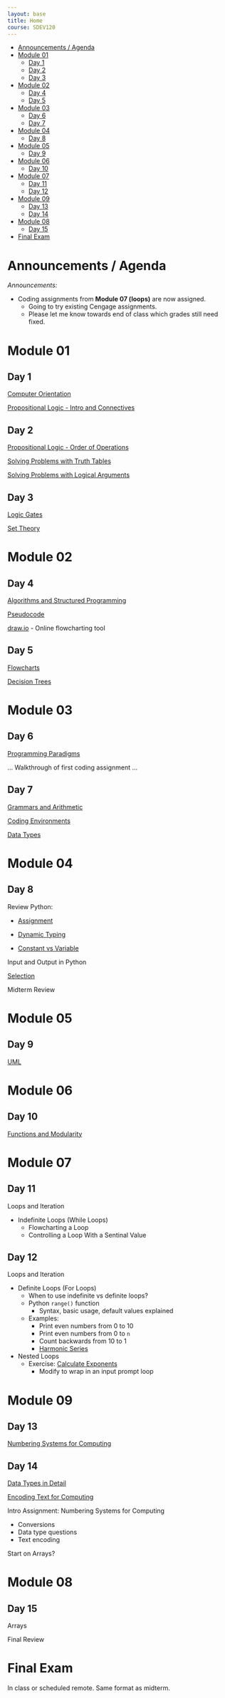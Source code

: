 ```yaml
---
layout: base
title: Home
course: SDEV120
---
```


<!-- <figure>
    <span>
        <img src="https://upload.wikimedia.org/wikipedia/commons/thumb/5/5b/Time_derivatives_of_position.svg/800px-Time_derivatives_of_position.svg.png" style="width: 25%">
    </span>
    <figcaption>
    “The sixth derivative of the position vector with respect to time is sometimes referred to as pop. It is the rate of change of crackle with respect to time.”<br>
    – Wikipedia
    </figcaption>
</figure> -->

- [Announcements / Agenda](#announcements--agenda)
- [Module 01](#module-01)
  - [Day 1](#day-1)
  - [Day 2](#day-2)
  - [Day 3](#day-3)
- [Module 02](#module-02)
  - [Day 4](#day-4)
  - [Day 5](#day-5)
- [Module 03](#module-03)
  - [Day 6](#day-6)
  - [Day 7](#day-7)
- [Module 04](#module-04)
  - [Day 8](#day-8)
- [Module 05](#module-05)
  - [Day 9](#day-9)
- [Module 06](#module-06)
  - [Day 10](#day-10)
- [Module 07](#module-07)
  - [Day 11](#day-11)
  - [Day 12](#day-12)
- [Module 09](#module-09)
  - [Day 13](#day-13)
  - [Day 14](#day-14)
- [Module 08](#module-08)
  - [Day 15](#day-15)
- [Final Exam](#final-exam)

# Announcements / Agenda

_Announcements:_

- Coding assignments from **Module 07 (loops)** are now assigned.
  - Going to try existing Cengage assignments.
  - Please let me know towards end of class which grades still need fixed.

# Module 01

## Day 1

[Computer Orientation](../common/computer_orientation.html?course=SDEV120)

[Propositional Logic - Intro and Connectives](propositional_logic_intro_connectives.md)

## Day 2

[Propositional Logic - Order of Operations](propositional_logic_order_of_operations.md)

[Solving Problems with Truth Tables](solving_problems_with_truth_tables.md)

[Solving Problems with Logical Arguments](solving_problems_with_logical_arguments.md)

## Day 3

[Logic Gates](logic_gates.md)

[Set Theory](set_theory.md)

# Module 02

## Day 4

[Algorithms and Structured Programming](algorithms.md)

[Pseudocode](pseudocode.md)

[draw.io](https://app.diagrams.net/) - Online flowcharting tool

## Day 5

[Flowcharts](flowcharts.md)

[Decision Trees](decision_tree.md)

# Module 03

## Day 6

[Programming Paradigms](https://docs.google.com/document/d/1qId4olrCAPER_9gGioK8CKQBE61vkn4hdj5mbQTTOcM/edit?usp=sharing)

<!-- TODO: grammar and syntax -->

... Walkthrough of first coding assignment ...

## Day 7

[Grammars and Arithmetic](grammars_arithmetic.md)

[Coding Environments](coding_environments.md)

[Data Types](data_types.md)

# Module 04

## Day 8

Review Python:

- [Assignment](https://github.com/mpjovanovich/ivy_tech/blob/main/SDEV120_Computing_Logic/assignment_operator.py)

- [Dynamic Typing](https://github.com/mpjovanovich/ivy_tech/blob/main/SDEV120_Computing_Logic/dynamic_type_conversion.py)

- [Constant vs Variable](https://github.com/mpjovanovich/ivy_tech/blob/main/SDEV120_Computing_Logic/variable_const_type_demo.py)

Input and Output in Python

[Selection](selection.md)

Midterm Review

# Module 05

## Day 9

[UML](uml.md)

# Module 06

## Day 10

[Functions and Modularity](functions_modularity.md)

# Module 07

## Day 11

Loops and Iteration

- Indefinite Loops (While Loops)
  - Flowcharting a Loop
  - Controlling a Loop With a Sentinal Value

## Day 12

Loops and Iteration

- Definite Loops (For Loops)
  - When to use indefinite vs definite loops?
  - Python `range()` function
    - Syntax, basic usage, default values explained
  - Examples:
    - Print even numbers from 0 to 10
    - Print even numbers from 0 to `n`
    - Count backwards from 10 to 1
    - [Harmonic Series](https://github.com/mpjovanovich/ivy_tech/blob/main/SDEV120_Computing_Logic/m05_harmonic_series_loop.py)
- Nested Loops
  - Exercise: [Calculate Exponents](https://github.com/mpjovanovich/ivy_tech/blob/main/SDEV120_Computing_Logic/m05_calculate_exponents.py)
    - Modify to wrap in an input prompt loop

# Module 09

## Day 13

[Numbering Systems for Computing](numbering_systems.md)

## Day 14

[Data Types in Detail](data_types_detail.md)

[Encoding Text for Computing](encoding_text.md)

Intro Assignment: Numbering Systems for Computing

- Conversions
- Data type questions
- Text encoding

Start on Arrays?

# Module 08

## Day 15

Arrays

Final Review

# Final Exam

In class or scheduled remote. Same format as midterm.

